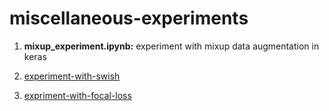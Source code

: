 # miscellaneous-experiments
1. **mixup_experiment.ipynb:** experiment with mixup data augmentation in keras

2. [experiment-with-swish](https://github.com/shaoanlu/experiment-with-swish)

3. [expriment-with-focal-loss](https://github.com/shaoanlu/expriment-with-focal-loss)
